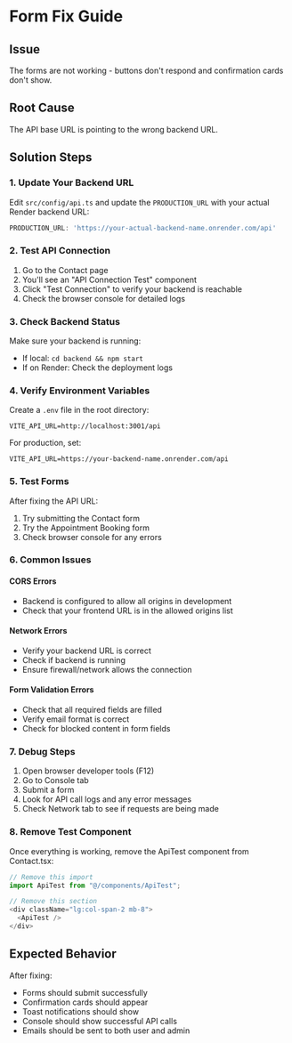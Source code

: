 # Form Fix Guide

## Issue
The forms are not working - buttons don't respond and confirmation cards don't show.

## Root Cause
The API base URL is pointing to the wrong backend URL.

## Solution Steps

### 1. Update Your Backend URL
Edit `src/config/api.ts` and update the `PRODUCTION_URL` with your actual Render backend URL:

```typescript
PRODUCTION_URL: 'https://your-actual-backend-name.onrender.com/api'
```

### 2. Test API Connection
1. Go to the Contact page
2. You'll see an "API Connection Test" component
3. Click "Test Connection" to verify your backend is reachable
4. Check the browser console for detailed logs

### 3. Check Backend Status
Make sure your backend is running:
- If local: `cd backend && npm start`
- If on Render: Check the deployment logs

### 4. Verify Environment Variables
Create a `.env` file in the root directory:
```
VITE_API_URL=http://localhost:3001/api
```

For production, set:
```
VITE_API_URL=https://your-backend-name.onrender.com/api
```

### 5. Test Forms
After fixing the API URL:
1. Try submitting the Contact form
2. Try the Appointment Booking form
3. Check browser console for any errors

### 6. Common Issues

#### CORS Errors
- Backend is configured to allow all origins in development
- Check that your frontend URL is in the allowed origins list

#### Network Errors
- Verify your backend URL is correct
- Check if backend is running
- Ensure firewall/network allows the connection

#### Form Validation Errors
- Check that all required fields are filled
- Verify email format is correct
- Check for blocked content in form fields

### 7. Debug Steps
1. Open browser developer tools (F12)
2. Go to Console tab
3. Submit a form
4. Look for API call logs and any error messages
5. Check Network tab to see if requests are being made

### 8. Remove Test Component
Once everything is working, remove the ApiTest component from Contact.tsx:

```typescript
// Remove this import
import ApiTest from "@/components/ApiTest";

// Remove this section
<div className="lg:col-span-2 mb-8">
  <ApiTest />
</div>
```

## Expected Behavior
After fixing:
- Forms should submit successfully
- Confirmation cards should appear
- Toast notifications should show
- Console should show successful API calls
- Emails should be sent to both user and admin 